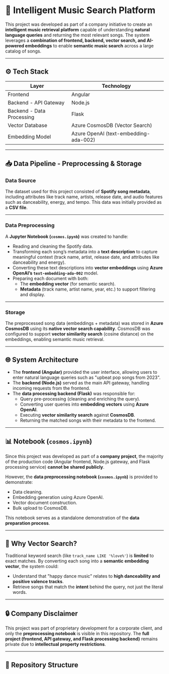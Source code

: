 # 🎵 Intelligent Music Search Platform

This project was developed as part of a company initiative to create an **intelligent music retrieval platform** capable of understanding **natural language queries** and returning the most relevant songs. The system leverages a **combination of frontend, backend, vector search, and AI-powered embeddings** to enable **semantic music search** across a large catalog of songs.

---

## ⚙️ Tech Stack

| Layer               | Technology |
|-------------------|----------------|
| Frontend         | Angular |
| Backend - API Gateway | Node.js |
| Backend - Data Processing | Flask |
| Vector Database  | Azure CosmosDB (Vector Search) |
| Embedding Model | Azure OpenAI (text-embedding-ada-002) |

---

## 📥 Data Pipeline - Preprocessing & Storage

### Data Source
The dataset used for this project consisted of **Spotify song metadata**, including attributes like track name, artists, release date, and audio features such as danceability, energy, and tempo. This data was initially provided as a **CSV file**.

---

### Data Preprocessing
A **Jupyter Notebook (`cosmos.ipynb`)** was created to handle:

- Reading and cleaning the Spotify data.
- Transforming each song’s metadata into a **text description** to capture meaningful context (track name, artist, release date, and attributes like danceability and energy).
- Converting these text descriptions into **vector embeddings** using **Azure OpenAI’s `text-embedding-ada-002`** model.
- Preparing each document with both:
    - The **embedding vector** (for semantic search).
    - **Metadata** (track name, artist name, year, etc.) to support filtering and display.

---

### Storage
The preprocessed song data (embeddings + metadata) was stored in **Azure CosmosDB** using its **native vector search capability**. CosmosDB was configured to support **vector similarity search** (cosine distance) on the embeddings, enabling semantic music retrieval.

---

## 🌐 System Architecture
- The **frontend (Angular)** provided the user interface, allowing users to enter natural language queries such as "upbeat pop songs from 2023".
- The **backend (Node.js)** served as the main API gateway, handling incoming requests from the frontend.
- The **data processing backend (Flask)** was responsible for:
    - Query pre-processing (cleaning and enriching the query).
    - Converting user queries into **embedding vectors** using **Azure OpenAI**.
    - Executing **vector similarity search** against **CosmosDB**.
    - Returning the matched songs with their metadata to the frontend.

---

## 📊 Notebook (`cosmos.ipynb`)
Since this project was developed as part of a **company project**, the majority of the production code (Angular frontend, Node.js gateway, and Flask processing service) **cannot be shared publicly**.

However, the **data preprocessing notebook (`cosmos.ipynb`)** is provided to demonstrate:

- Data cleaning.
- Embedding generation using Azure OpenAI.
- Vector document construction.
- Bulk upload to CosmosDB.

This notebook serves as a standalone demonstration of the **data preparation process**.

---

## 🚀 Why Vector Search?
Traditional keyword search (like `track_name LIKE '%love%'`) is **limited** to exact matches. By converting each song into a **semantic embedding vector**, the system could:
- Understand that "happy dance music" relates to **high danceability and positive valence tracks**.
- Retrieve songs that match the **intent** behind the query, not just the literal words.

---

## 🔒 Company Disclaimer
This project was part of proprietary development for a corporate client, and only the **preprocessing notebook** is visible in this repository. The **full project (frontend, API gateway, and Flask processing backend)** remains private due to **intellectual property restrictions**.

---

## 📂 Repository Structure

